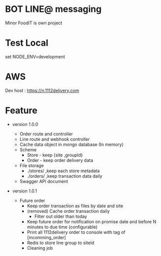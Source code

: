 # BOT LINE@ messaging
 Minor FoodIT is own project

# Test Local
 set NODE_ENV=development

# AWS
 Dev host : https://n.1112delivery.com
 
# Feature
 * version 1.0.0
      * Order route and controller
      * Line route and webhook controller
      * Cache data object in mongo database (In memory)
      * Scheme 
         * Store - keep {site ,groupId}
         * Order - keep order delivery data 
      * File storage
         * ./stores/  ,keep each store metadata
         * ./orders/  ,keep transaction data daily 
      * Swagger API document

 * version 1.0.1
      * Future order
        * Keep order transaction as files by date and site
        * (removed) Cache order transaction daily 
            * Filter out older than today
        * Keep future order for notification on promise date and before N minutes to due time (configurable)  
        * Print all 1112delivery order to console with tag of [incomming_order] 
        * Redis to store line group to siteId
        * Cleaning job
      